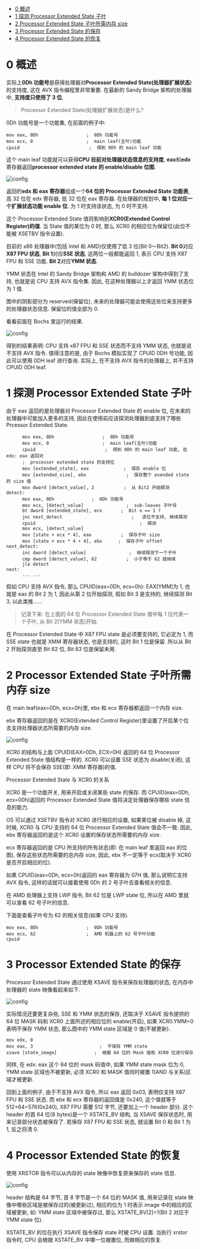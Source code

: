 
<!-- @import "[TOC]" {cmd="toc" depthFrom=1 depthTo=6 orderedList=false} -->

<!-- code_chunk_output -->

- [0 概述](#0-概述)
- [1 探测 Processor Extended State 子叶](#1-探测-processor-extended-state-子叶)
- [2 Processor Extended State 子叶所需内存 size](#2-processor-extended-state-子叶所需内存-size)
- [3 Processor Extended State 的保存](#3-processor-extended-state-的保存)
- [4 Processor Extended State 的恢复](#4-processor-extended-state-的恢复)

<!-- /code_chunk_output -->

# 0 概述

实际上**0Dh 功能号**是获得处理器对**Processor Extended State(处理器扩展状态**)的支持度, 这在 AVX 指令编程里非常重要. 在最新的 Sandy Bridge 架构的处理器中, **支持度只使用了 3 位**.

>Processor Extended State(处理器扩展状态)是什么?

0Dh 功能号是一个功能集, 在前面的例子中:

```assembly
mov eax, 0Dh                  ;  0Dh 功能号
mov ecx, 0                    ;  main leaf(主叶)功能
cpuid                          ;  得到 0Dh 的 main leaf 功能
```

这个 main leaf 功能就可以获得**CPU 目前对处理器状态信息的支持度**, **eax**和**edx**寄存器返回**processor extended state 的 enable/disable 位图**.

![config](./images/11.png)

返回的**edx 和 eax 寄存器**组成一个**64 位的 Processor Extended State 功能表**, 高 32 位在 edx 寄存器, 低 32 位在 eax 寄存器. 在处理器的规划中, **每 1 位对应一个扩展状态功能 enable 位**. 为 1 时支持该状态, 为 0 时不支持.

这个 Processor Extended State 值将影响到**XCR0(Extended Control Register)的值**. 当 State 值的某位为 0 时, 那么 XCR0 的相应位为保留位(此位不能被 XSETBV 指令设置).

目前的 x86 处理器中(包括 Intel 和 AMD)仅使用了低 3 位(Bit 0～Bit2). **Bit 0**对应**X87 FPU 状态**, **Bit 1**对应**SSE 状态**, 这两位一般都能返回 1, 表示 CPU 支持 X87 FPU 和 SSE 功能. **Bit 2**对应**YMM 状态**.

YMM 状态在 Intel 的 Sandy Bridge 架构和 AMD 的 bulldozer 架构中得到了支持, 也就是说 CPU 支持 AVX 指令集. 因此, 在这种处理器以上才返回 YMM 状态位为 1 值.

图中的阴影部分为 reserved(保留位), 未来的处理器可能会使用这些位来支持更多的处理器状态信息. 保留位的值全部为 0.

看看前面在 Bochs 里运行的结果.

![config](./images/12.png)

得到的结果表明: CPU 支持 x87 FPU 和 SSE 状态而不支持 YMM 状态, 也就是说不支持 AVX 指令. 值得注意的是, 由于 Bochs 模拟实现了 CPUID 0DH 号功能, 因此可以使用 0DH leaf 进行查询. 实际上, 在不支持 AVX 指令的处理器上, 并不支持 CPUID 0DH leaf.

# 1 探测 Processor Extended State 子叶

由于 eax 返回的是处理器对 Processor Extended State 的 enable 位, 在未来的处理器中可能加入更多的支持, 因此在使用前应该探测处理器到底支持了哪些 Prcessor Extended State.

```assembly
      mov eax, 0Dh                  ;  0Dh 功能号
      mov ecx, 0                    ;  main leaf(主叶)功能
      cpuid                          ;  得到 0Dh 的 main leaf 功能, 在 edx: eax 返回对
      ;  processor extended state 的支持位
      mov [extended_state], eax             ;  保存 enable 位
      mov [extended_size], ebx               ;  保存整个 exended state 的 size 值
      mov dword [detect_value], 2           ;  从 Bit2 开始探测
detect:
      mov eax, 0Dh              ;  0Dh 功能号
      mov ecx, [detect_value]                ;  sub-leaves 子叶号
      bt dword [extended_state], ecx       ;  Bit n == 1 ?
      jnc next_detect                          ;   该位不支持, 继续探测
      cpuid                                       ;  探测
      mov ecx, [detect_value]
      mov [state + ecx * 4], eax           ;  保存子叶 size
      mov [state + ecx * 4 + 4], ebx      ;  保存子叶 offset
next_detect:
      inc dword [detect_value]                ;  继续探测下一个子叶
      cmp dword [detect_value], 62           ;  小于等于 62 就继续
      jle detect
next:
      ... ...
```

假如 CPU 支持 AVX 指令, 那么 CPUID(eax=0Dh, ecx=0h): EAX[YMM]为 1, 也就是 eax 的 Bit 2 为 1, 因此从第 2 位开始探测, 假如 Bit 3 是支持的, 继续探测 Bit 3, 以此类推......

>记录下来: 在上面的 64 位 Processor Extended State 值中每 1 位代表一个子叶, 从 Bit 2(YMM 状态)开始.

在 Processor Extended State 中 X87 FPU state 是必须要支持的, 它必定为 1, 而 SSE state 也就是 XMM 寄存器状态, 也是支持的, 这时 Bit 1 位是保留. 所以从 Bit 2 开始探测直至 Bit 62 位, Bit 63 位是保留未用.

# 2 Processor Extended State 子叶所需内存 size

在 main leaf(eax=0Dh, ecx=0h)里, ebx 和 ecx 寄存器都返回一个内存 size.

ebx 寄存器返回的是在 XCR0(Extended Control Register)里设置了开启某个位去支持处理器状态所需要的内存 size.

![config](./images/13.png)

XCR0 的结构与上面 CPUID(EAX=0Dh, ECX=0H) 返回的 64 位 Processor Extended State 值结构是一样的. XCR0 可以设置 SSE 状态为 disable(关闭), 这样 CPU 将不会保存 SSE(即: XMM 寄存器)的值.

Processor Extended State 与 XCR0 的关系

XCR0 是一个功能开关, 用来开启或关闭某些 state 的保存. 而 CPUID(eax=0Dh, ecx=00h)返回的 Processor Extended State 值将决定处理器保存哪些 state 信息的能力.

OS 可以通过 XSETBV 指令对 XCR0 进行相应的设置, 如果某位被 disable 掉, 这时候, XCR0 与 CPU 支持的 64 位 Processor Extended State 值会不一致. 因此, ebx 寄存器返回的是这个 XCR0 设置的保存状态所需要的内存 size.

ecx 寄存器返回的是 CPU 所支持的所有状态(即: 在 main leaf 里返回 eax 的位图), 保存这些状态所需要的总内存 size, 因此, ebx 不一定等于 ecx(取决于 XCR0 是否开启相应的位).

如果 CPUID(eax=0Dh, ecx=0h)返回的 eax 寄存器为 07H 值, 那么说明它支持 AVX 指令, 这样的话就可以接着使用 0Dh 的 2 号子叶去查看相关的信息.

在 AMD 处理器上支持 LWP 指令, Bit 62 位是 LWP state 位, 所以在 AMD 里就可以查看 62 号子叶的信息.

下面是查看子叶号为 62 的相关信息(如果 CPU 支持).

```assembly
mov eax, 0Dh                  ;  0Dh 功能号
mov ecx, 62                   ;  AMD 机器上的 62 号子叶功能
cpuid
```

# 3 Processor Extended State 的保存

Processor Extended State 通过使用 XSAVE 指令来保存处理器的状态, 在内存中处理器的 state 映像看起来如下.

![config](./images/14.png)

实际情况还要更复杂些, SSE 和 YMM 状态的保存, 还取决于 XSAVE 指令提供的 64 位 MASK 码和 XCR0 上面所述的相应位的 enable(开启), 如果 XCR0.YMM=0 表明不保存 YMM 状态, 那么图中的 YMM state 区域是 0 值(不被更新).

```assembly
mov edx, 0
mov eax, 3                         ;  不保存 YMM state
xsave [state_image]              ;  根据 64 位的 Mask 值和 XCR0 位进行保存
```

同样, 在 edx: eax 这个 64 位的 mask 码值中, 如果 YMM state mask 位为 0, YMM state 区域也不被更新, 必须 XCR0 和 MASK 值同时被置 1(AND 与关系)区域才被更新.

回到上面的例子, 由于不支持 AVX 指令, 所以 eax 返回 0x03, 表明仅支持 X87 FPU 和 SSE 状态. 而 ebx 和 ecx 寄存器的返回值是 0x240, 这个值就等于 512+64=576(0x240), X87 FPU 需要 512 字节, 还要加上一个 header 部分. 这个 header 的首 64 位(8 bytes)是一个 XSTATE_BV 结构, 当 XSAVE 保存状态时, 用来记录部分状态被保存了. 若保存 X87 FPU 和 SSE 状态, 就设置 Bit 0 和 Bit 1 为 1, 反之将清 0.

# 4 Processor Extended State 的恢复

使用 XRSTOR 指令可以从内存的 state 映像中恢复原来保存的 state 信息.

![config](./images/15.png)

header 结构是 64 字节, 首 8 字节是一个 64 位的 MASK 值, 用来记录在 state 映像中哪些区域是被保存过的(被更新过), 相应的位为 1 时表示 image 中的相应的区域被更新, 如: YMM state 区域中被保存过, 那么 XSTATE_BV[2]=1(Bit 2 对应于 YMM state 位).

XSTATE\_BV 的位在执行 XSAVE 指令保存 state 时被 CPU 设置. 当执行 xrstor 指令时, CPU 会根据 XSTATE\_BV 中哪一位被置位, 而做相应的恢复.